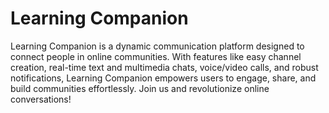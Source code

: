 # Learning Companion
Learning Companion is a dynamic communication platform designed to connect people in online communities. With features like easy channel creation, real-time text and multimedia chats, voice/video calls, and robust notifications, Learning Companion empowers users to engage, share, and build communities effortlessly. Join us and revolutionize online conversations!
